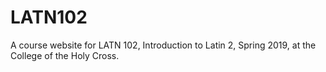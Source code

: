 # LATN102
A course website for LATN 102, Introduction to Latin 2, Spring 2019, at the College of the Holy Cross.
